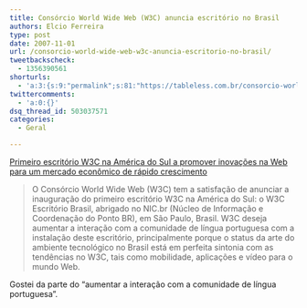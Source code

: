 ```yaml
---
title: Consórcio World Wide Web (W3C) anuncia escritório no Brasil
authors: Elcio Ferreira
type: post
date: 2007-11-01
url: /consorcio-world-wide-web-w3c-anuncia-escritorio-no-brasil/
tweetbackscheck:
  - 1356390561
shorturls:
  - 'a:3:{s:9:"permalink";s:81:"https://tableless.com.br/consorcio-world-wide-web-w3c-anuncia-escritorio-no-brasil";s:7:"tinyurl";s:26:"https://tinyurl.com/3tqz4aj";s:4:"isgd";s:19:"https://is.gd/ZVd7uu";}'
twittercomments:
  - 'a:0:{}'
dsq_thread_id: 503037571
categories:
  - Geral

---
```

[Primeiro escritório W3C na América do Sul a promover inovações na Web para um mercado econômico de rápido crescimento][1]

> O Consórcio World Wide Web (W3C) tem a satisfação de anunciar a inauguração do primeiro escritório W3C na América do Sul: o W3C Escritório Brasil, abrigado no NIC.br (Núcleo de Informação e Coordenação do Ponto BR), em São Paulo, Brasil. W3C deseja aumentar a interação com a comunidade de língua portuguesa com a instalação deste escritório, principalmente porque o status da arte do ambiente tecnológico no Brasil está em perfeita sintonia com as tendências no W3C, tais como mobilidade, aplicações e vídeo para o mundo Web.

Gostei da parte do &#8220;aumentar a interação com a comunidade de língua portuguesa&#8221;.

 [1]: https://www.w3c.br/2007/release-29-10-2007.htm